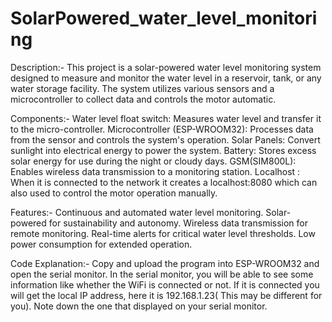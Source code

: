# SolarPowered_water_level_monitoring

Description:-
This project is a solar-powered water level monitoring system designed to measure and monitor the water level in a reservoir, tank, or any water storage facility. The system utilizes various sensors and a microcontroller to collect data and controls the motor automatic.

Components:-
Water level float switch: Measures water level and transfer it to the micro-controller.
Microcontroller (ESP-WROOM32): Processes data from the sensor and controls the system's operation.
Solar Panels: Convert sunlight into electrical energy to power the system.
Battery: Stores excess solar energy for use during the night or cloudy days.
GSM(SIM800L): Enables wireless data transmission to a monitoring station.
Localhost : When it is connected to the network it creates a localhost:8080 which can also used to control the motor operation manually.

Features:-
Continuous and automated water level monitoring.
Solar-powered for sustainability and autonomy.
Wireless data transmission for remote monitoring.
Real-time alerts for critical water level thresholds.
Low power consumption for extended operation.

Code Explanation:-
Copy and upload the program into ESP-WROOM32 and open the serial monitor. In the serial monitor, you will be able to see some information like whether the WiFi is connected or not. If it is connected you will get the local IP address, here it is 192.168.1.23( This may be different for you). Note down the one that displayed on your serial monitor.

